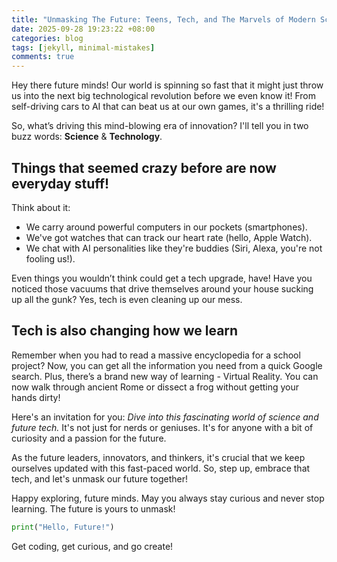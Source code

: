```yaml
---
title: "Unmasking The Future: Teens, Tech, and The Marvels of Modern Science!"
date: 2025-09-28 19:23:22 +08:00
categories: blog
tags: [jekyll, minimal-mistakes]
comments: true
---
```


Hey there future minds! Our world is spinning so fast that it might just throw us into the next big technological revolution before we even know it! From self-driving cars to AI that can beat us at our own games, it's a thrilling ride! 

So, what’s driving this mind-blowing era of innovation? I'll tell you in two buzz words: **Science** & **Technology**. 

## Things that seemed crazy before are now everyday stuff! 

Think about it: 

* We carry around powerful computers in our pockets (smartphones). 
* We've got watches that can track our heart rate (hello, Apple Watch). 
* We chat with AI personalities like they're buddies (Siri, Alexa, you're not fooling us!). 

Even things you wouldn’t think could get a tech upgrade, have! Have you noticed those vacuums that drive themselves around your house sucking up all the gunk? Yes, tech is even cleaning up our mess. 

## Tech is also changing how we learn

Remember when you had to read a massive encyclopedia for a school project? Now, you can get all the information you need from a quick Google search. Plus, there’s a brand new way of learning - Virtual Reality. You can now walk through ancient Rome or dissect a frog without getting your hands dirty!

Here's an invitation for you: *Dive into this fascinating world of science and future tech.* It's not just for nerds or geniuses. It's for anyone with a bit of curiosity and a passion for the future.

As the future leaders, innovators, and thinkers, it's crucial that we keep ourselves updated with this fast-paced world. So, step up, embrace that tech, and let's unmask our future together!

Happy exploring, future minds. May you always stay curious and never stop learning. The future is yours to unmask!

```python
print("Hello, Future!")
```

Get coding, get curious, and go create!
